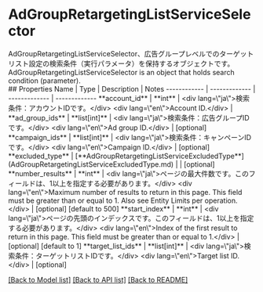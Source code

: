 # AdGroupRetargetingListServiceSelector

<div lang=\"ja\">AdGroupRetargetingListServiceSelector、広告グループレベルでのターゲットリスト設定の検索条件（実行パラメータ）を保持するオブジェクトです。</div> <div lang=\"en\">AdGroupRetargetingListServiceSelector is an object that holds search condition (parameter).</div> 
## Properties
Name | Type | Description | Notes
------------ | ------------- | ------------- | -------------
**account_id** | **int** | &lt;div lang&#x3D;\&quot;ja\&quot;&gt;検索条件：アカウントIDです。&lt;/div&gt; &lt;div lang&#x3D;\&quot;en\&quot;&gt;Account ID.&lt;/div&gt;  | 
**ad_group_ids** | **list[int]** | &lt;div lang&#x3D;\&quot;ja\&quot;&gt;検索条件：広告グループIDです。&lt;/div&gt; &lt;div lang&#x3D;\&quot;en\&quot;&gt;Ad group ID.&lt;/div&gt;  | [optional] 
**campaign_ids** | **list[int]** | &lt;div lang&#x3D;\&quot;ja\&quot;&gt;検索条件：キャンペーンIDです。&lt;/div&gt; &lt;div lang&#x3D;\&quot;en\&quot;&gt;Campaign ID.&lt;/div&gt;  | [optional] 
**excluded_type** | [**AdGroupRetargetingListServiceExcludedType**](AdGroupRetargetingListServiceExcludedType.md) |  | [optional] 
**number_results** | **int** | &lt;div lang&#x3D;\&quot;ja\&quot;&gt;ページの最大件数です。このフィールドは、1以上を指定する必要があります。&lt;/div&gt; &lt;div lang&#x3D;\&quot;en\&quot;&gt;Maximum number of results to return in this page. This field must be greater than or equal to 1. Also see Entity Limits per operation.&lt;/div&gt;  | [optional] [default to 500]
**start_index** | **int** | &lt;div lang&#x3D;\&quot;ja\&quot;&gt;ページの先頭のインデックスです。このフィールドは、1以上を指定する必要があります。&lt;/div&gt; &lt;div lang&#x3D;\&quot;en\&quot;&gt;Index of the first result to return in this page. This field must be greater than or equal to 1.&lt;/div&gt;  | [optional] [default to 1]
**target_list_ids** | **list[int]** | &lt;div lang&#x3D;\&quot;ja\&quot;&gt;検索条件：ターゲットリストIDです。&lt;/div&gt; &lt;div lang&#x3D;\&quot;en\&quot;&gt;Target list ID.&lt;/div&gt;  | [optional] 

[[Back to Model list]](../README.md#documentation-for-models) [[Back to API list]](../README.md#documentation-for-api-endpoints) [[Back to README]](../README.md)


